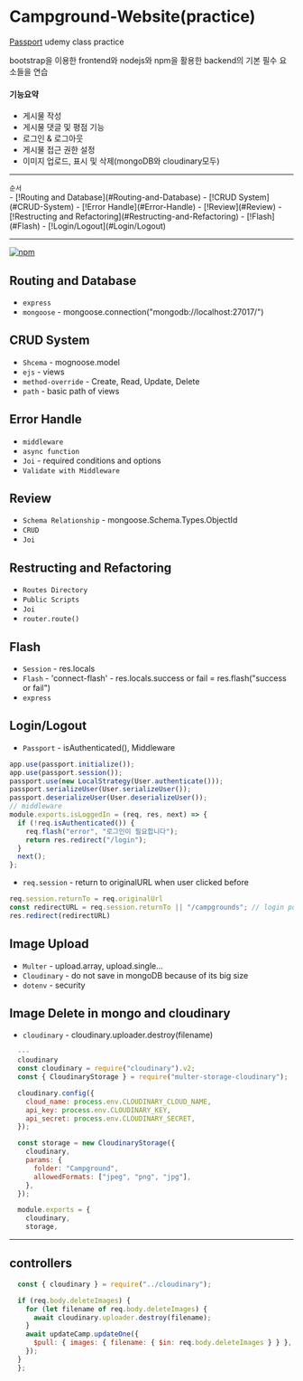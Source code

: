 # Campground-Website(practice)

[Passport](https://www.udemy.com/) udemy class practice

bootstrap을 이용한 frontend와 nodejs와 npm을 활용한 backend의 기본 필수 요소들을 연습
#### 기능요약
* 게시물 작성
* 게시물 댓글 및 평점 기능
* 로그인 & 로그아웃
* 게시물 접근 권한 설정
* 이미지 업로드, 표시 및 삭제(mongoDB와 cloudinary모두)

---

<p align="left">
  <sup>순서</sup>
  <br>
  - [!Routing and Database](#Routing-and-Database)
  - [!CRUD System](#CRUD-System)
  - [!Error Handle](#Error-Handle)
  - [!Review](#Review)
  - [!Restructing and Refactoring](#Restructing-and-Refactoring)
  - [!Flash](#Flash)
  - [!Login/Logout](#Login/Logout)
</p>

---

[![npm](https://img.shields.io/npm/v/passport-local.svg)](https://www.npmjs.com/package/passport-local)

## Routing and Database

* `express`
* `mongoose` - mongoose.connection("mongodb://localhost:27017/")

## CRUD System

* `Shcema` - mognoose.model
* `ejs` - views
* `method-override` - Create, Read, Update, Delete
* `path` - basic path of views

## Error Handle

* `middleware`
* `async function`
* `Joi` - required conditions and options
* `Validate with Middleware`

## Review

* `Schema Relationship` - mongoose.Schema.Types.ObjectId
* `CRUD`
* `Joi`

## Restructing and Refactoring

* `Routes Directory`
* `Public Scripts`
* `Joi`
* `router.route()`

## Flash

* `Session` - res.locals
* `Flash` - 'connect-flash' - res.locals.success or fail = res.flash("success or fail")
* `express`

## Login/Logout

* `Passport` - isAuthenticated(), Middleware
```js
app.use(passport.initialize());
app.use(passport.session());
passport.use(new LocalStrategy(User.authenticate()));
passport.serializeUser(User.serializeUser());
passport.deserializeUser(User.deserializeUser());
// middleware
module.exports.isLoggedIn = (req, res, next) => {
  if (!req.isAuthenticated()) {
    req.flash("error", "로그인이 필요합니다");
    return res.redirect("/login");
  }
  next();
};
```
* `req.session` - return to originalURL when user clicked before
```js
req.session.returnTo = req.originalUrl
const redirectURL = req.session.returnTo || "/campgrounds"; // login post
res.redirect(redirectURL)
```

## Image Upload

* `Multer` - upload.array, upload.single...
* `Cloudinary` - do not save in mongoDB because of its big size
* `dotenv` - security

## Image Delete in mongo and cloudinary

* `cloudinary` - cloudinary.uploader.destroy(filename)
```js
  ---
  cloudinary
  const cloudinary = require("cloudinary").v2;
  const { CloudinaryStorage } = require("multer-storage-cloudinary");

  cloudinary.config({
    cloud_name: process.env.CLOUDINARY_CLOUD_NAME,
    api_key: process.env.CLOUDINARY_KEY,
    api_secret: process.env.CLOUDINARY_SECRET,
  });

  const storage = new CloudinaryStorage({
    cloudinary,
    params: {
      folder: "Campground",
      allowedFormats: ["jpeg", "png", "jpg"],
    },
  });

  module.exports = {
    cloudinary,
    storage,
```
  ---
  controllers
  ---
```js
  const { cloudinary } = require("../cloudinary");

  if (req.body.deleteImages) {
    for (let filename of req.body.deleteImages) {
      await cloudinary.uploader.destroy(filename);
    }
    await updateCamp.updateOne({
      $pull: { images: { filename: { $in: req.body.deleteImages } } },
    });
  }  
  };
```